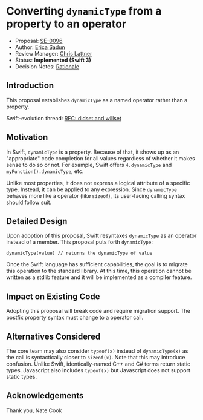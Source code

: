 # Converting `dynamicType` from a property to an operator

* Proposal: [SE-0096](0096-dynamictype.md)
* Author: [Erica Sadun](https://github.com/erica)
* Review Manager: [Chris Lattner](http://github.com/lattner)
* Status: **Implemented (Swift 3)**
* Decision Notes: [Rationale](https://lists.swift.org/pipermail/swift-evolution-announce/2016-June/000180.html)

## Introduction

This proposal establishes `dynamicType` as a named operator rather than a property.

Swift-evolution thread:
[RFC: didset and willset](https://lists.swift.org/pipermail/swift-evolution/Week-of-Mon-20160516/017959.html)

## Motivation

In Swift, `dynamicType` is a property. Because of that, it shows up as an "appropriate" 
code completion for all values regardless of whether it makes sense to do so 
or not. For example, Swift offers `4.dynamicType` and `myFunction().dynamicType`, etc. 

Unlike most properties, it does not express a logical attribute of a specific type.
Instead, it can be applied to any expression. Since `dynamicType` behaves more like a 
operator (like `sizeof`), its user-facing calling syntax should follow suit.  

## Detailed Design

Upon adoption of this proposal, Swift resyntaxes `dynamicType` as an operator instead of a member.
This proposal puts forth `dynamicType`:

```
dynamicType(value) // returns the dynamicType of value
```

Once the Swift language has sufficient capabilities, the goal is to migrate this operation to the standard library.
At this time, this operation cannot be written as a stdlib feature and it will be implemented as a compiler feature.

## Impact on Existing Code

Adopting this proposal will break code and require migration support. The postfix property syntax must change to a operator call. 

## Alternatives Considered

The core team may also consider `typeof(x)` instead of `dynamicType(x)` as the call is syntactically closer to `sizeof(x)`. 
Note that this may introduce confusion. Unlike Swift, identically-named C++ and C# terms return static types. 
Javascript also includes `typeof(x)` but Javascript does not support static types.

## Acknowledgements

Thank you, Nate Cook